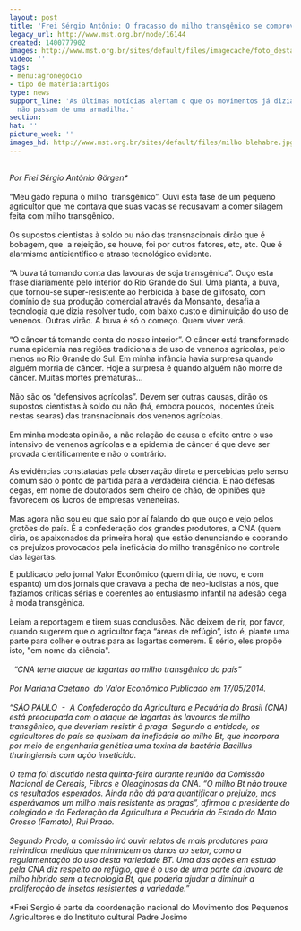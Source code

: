 ```yaml
---
layout: post
title: 'Frei Sérgio Antônio: O fracasso do milho transgênico se comprova'
legacy_url: http://www.mst.org.br/node/16144
created: 1400777902
images: http://www.mst.org.br/sites/default/files/imagecache/foto_destaque/milho blehabre.jpg
video: ''
tags:
- menu:agronegócio
- tipo de matéria:artigos
type: news
support_line: 'As últimas notícias alertam o que os movimentos já diziam: os transgênicos
  não passam de uma armadilha.'
section: 
hat: ''
picture_week: ''
images_hd: http://www.mst.org.br/sites/default/files/milho blehabre.jpg
---
```

<p><br><em>Por Frei Sérgio Antônio Görgen*&nbsp;&nbsp;&nbsp;&nbsp;</em> <br><br>“Meu gado repuna o milho&nbsp; transgênico”. Ouvi esta fase de um pequeno agricultor que me contava que suas vacas se recusavam a comer silagem feita com milho transgênico.<br><br>Os supostos cientistas à soldo ou não das transnacionais dirão que é bobagem, que&nbsp; a rejeição, se houve, foi por outros fatores, etc, etc. Que é alarmismo anticientífico e atraso tecnológico evidente.<br><br>“A buva tá tomando conta das lavouras de soja transgênica”. Ouço esta frase diariamente pelo interior do Rio Grande do Sul. Uma planta, a buva, que tornou-se super-resistente ao herbicida à base de glifosato, com domínio de sua produção comercial através da Monsanto, desafia a tecnologia que dizia resolver tudo, com baixo custo e diminuição do uso de venenos. Outras virão. A buva é só o começo. Quem viver verá.<br><br>“O câncer tá tomando conta do nosso interior”. O câncer está transformado numa epidemia nas regiões tradicionais de uso de venenos agrícolas, pelo menos no Rio Grande do Sul. Em minha infância havia surpresa quando alguém morria de câncer. Hoje a surpresa é quando alguém não morre de câncer. Muitas mortes prematuras...<br><br>Não são os “defensivos agrícolas”. Devem ser outras causas, dirão os supostos cientistas à soldo ou não (há, embora poucos, inocentes úteis nestas searas) das transnacionais dos venenos agrícolas.<br><br> Em minha modesta opinião, a não relação de causa e efeito entre o uso intensivo de venenos agrícolas e a epidemia de câncer é que deve ser provada cientificamente e não o contrário.</p><p>As evidências constatadas pela observação direta e percebidas pelo senso comum são o ponto de partida para a verdadeira ciência. E não defesas cegas, em nome de doutorados sem cheiro de chão, de opiniões que favorecem os lucros de empresas veneneiras.<br><br>Mas agora não sou eu que saio por aí falando do que ouço e vejo pelos grotões do país. É a confederação dos grandes produtores, a CNA (quem diria, os apaixonados da primeira hora) que estão denunciando e cobrando os prejuízos provocados pela ineficácia do milho transgênico no controle das lagartas.</p><p>E publicado pelo jornal Valor Econômico (quem diria, de novo, e com espanto) um dos jornais que cravava a pecha de neo-ludistas a nós, que fazíamos críticas sérias e coerentes ao entusiasmo infantil na adesão cega à moda transgênica.<br><br>Leiam a reportagem e tirem suas conclusões. Não deixem de rir, por favor, quando sugerem que o agricultor faça “áreas de refúgio”, isto é, plante uma parte para colher e outras para as lagartas comerem. É sério, eles propõe isto, "em nome da ciência".<br><br>&nbsp; <em>“CNA teme ataque de lagartas ao milho transgênico do país”<br><br>Por Mariana Caetano&nbsp; do Valor Econômico Publicado em 17/05/2014.<br><br>“SÃO PAULO&nbsp; -&nbsp; A Confederação da Agricultura e Pecuária do Brasil (CNA) está preocupada com o ataque de lagartas às lavouras de milho transgênico, que deveriam resistir à praga. Segundo a entidade, os agricultores do país se queixam da ineficácia do milho Bt, que incorpora por meio de engenharia genética uma toxina da bactéria Bacillus thuringiensis com ação inseticida.<br><br>O tema foi discutido nesta quinta-feira durante reunião da Comissão Nacional de Cereais, Fibras e Oleaginosas da CNA. “O milho Bt não trouxe os resultados esperados. Ainda não dá para quantificar o prejuízo, mas esperávamos um milho mais resistente às pragas”, afirmou o presidente do colegiado e da Federação da Agricultura e Pecuária do Estado do Mato Grosso (Famato), Rui Prado.<br><br>Segundo Prado, a comissão irá ouvir relatos de mais produtores para reivindicar medidas que minimizem os danos ao setor, como a regulamentação do uso desta variedade BT. Uma das ações em estudo pela CNA diz respeito ao refúgio, que é o uso de uma parte da lavoura de milho híbrido sem a tecnologia Bt, que poderia ajudar a diminuir a proliferação de insetos resistentes à variedade.”&nbsp;&nbsp;&nbsp;&nbsp;&nbsp;&nbsp; </em><br><br>*Frei Sergio é parte da coordenação nacional do Movimento dos Pequenos Agricultores e do Instituto cultural Padre Josimo<br>&nbsp;</p>
